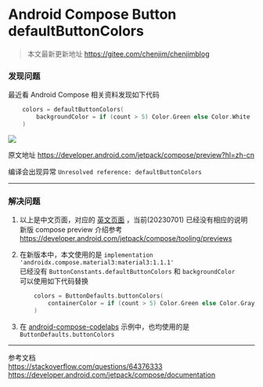 
# Android Compose Button defaultButtonColors

> 本文最新更新地址 <https://gitee.com/chenjim/chenjimblog>

### 发现问题
最近看 Android Compose 相关资料发现如下代码  
```kotlin
    colors = defaultButtonColors(
        backgroundColor = if (count > 5) Color.Green else Color.White
    )
```

![](https://pic.chenjim.com/202306301351427.png-blog)  

原文地址 <https://developer.android.com/jetpack/compose/preview?hl=zh-cn>  

编译会出现异常 `Unresolved reference: defaultButtonColors`  

---

### 解决问题 
1. 以上是中文页面，对应的 [英文页面](https://developer.android.com/jetpack/compose/preview) ，当前(20230701) 已经没有相应的说明  
   新版 compose preview 介绍参考 <https://developer.android.com/jetpack/compose/tooling/previews> 

2. 在新版本中，本文使用的是 `implementation 'androidx.compose.material3:material3:1.1.1'`  
    已经没有 `ButtonConstants.defaultButtonColors` 和 `backgroundColor`    
    可以使用如下代码替换  
    ```kotlin
        colors = ButtonDefaults.buttonColors(
            containerColor = if (count > 5) Color.Green else Color.Gray
        )
    ```
3. 在 [android-compose-codelabs](https://github.com/googlecodelabs/android-compose-codelabs.git) 示例中，也均使用的是 `ButtonDefaults.buttonColors`  

---

参考文档  
<https://stackoverflow.com/questions/64376333>  
<https://developer.android.com/jetpack/compose/documentation>  
